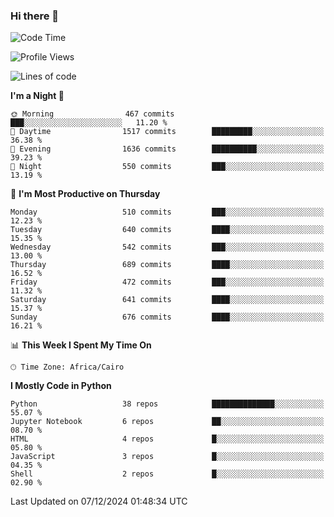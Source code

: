### Hi there 👋

<!--
**AMR-KELEG/AMR-KELEG** is a ✨ _special_ ✨ repository because its `README.md` (this file) appears on your GitHub profile.

Here are some ideas to get you started:

- 🔭 I’m currently working on ...
- 🌱 I’m currently learning ...
- 👯 I’m looking to collaborate on ...
- 🤔 I’m looking for help with ...
- 💬 Ask me about ...
- 📫 How to reach me: ...
- 😄 Pronouns: ...
- ⚡ Fun fact: ...
-->

<!--START_SECTION:waka-->
![Code Time](http://img.shields.io/badge/Code%20Time-0%20secs-blue)

![Profile Views](http://img.shields.io/badge/Profile%20Views-0-blue)

![Lines of code](https://img.shields.io/badge/From%20Hello%20World%20I%27ve%20Written-24.1%20million%20lines%20of%20code-blue)

**I'm a Night 🦉** 

```text
🌞 Morning                467 commits         ███░░░░░░░░░░░░░░░░░░░░░░   11.20 % 
🌆 Daytime                1517 commits        █████████░░░░░░░░░░░░░░░░   36.38 % 
🌃 Evening                1636 commits        ██████████░░░░░░░░░░░░░░░   39.23 % 
🌙 Night                  550 commits         ███░░░░░░░░░░░░░░░░░░░░░░   13.19 % 
```
📅 **I'm Most Productive on Thursday** 

```text
Monday                   510 commits         ███░░░░░░░░░░░░░░░░░░░░░░   12.23 % 
Tuesday                  640 commits         ████░░░░░░░░░░░░░░░░░░░░░   15.35 % 
Wednesday                542 commits         ███░░░░░░░░░░░░░░░░░░░░░░   13.00 % 
Thursday                 689 commits         ████░░░░░░░░░░░░░░░░░░░░░   16.52 % 
Friday                   472 commits         ███░░░░░░░░░░░░░░░░░░░░░░   11.32 % 
Saturday                 641 commits         ████░░░░░░░░░░░░░░░░░░░░░   15.37 % 
Sunday                   676 commits         ████░░░░░░░░░░░░░░░░░░░░░   16.21 % 
```


📊 **This Week I Spent My Time On** 

```text
🕑︎ Time Zone: Africa/Cairo
```

**I Mostly Code in Python** 

```text
Python                   38 repos            ██████████████░░░░░░░░░░░   55.07 % 
Jupyter Notebook         6 repos             ██░░░░░░░░░░░░░░░░░░░░░░░   08.70 % 
HTML                     4 repos             █░░░░░░░░░░░░░░░░░░░░░░░░   05.80 % 
JavaScript               3 repos             █░░░░░░░░░░░░░░░░░░░░░░░░   04.35 % 
Shell                    2 repos             █░░░░░░░░░░░░░░░░░░░░░░░░   02.90 % 
```




 Last Updated on 07/12/2024 01:48:34 UTC
<!--END_SECTION:waka-->
